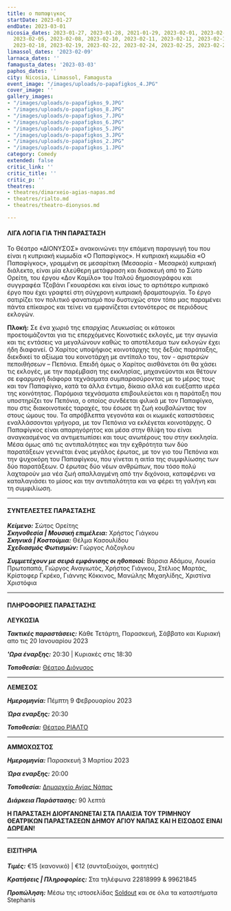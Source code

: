 ```yaml
---
title: ο παπαφιγκος
startDate: 2023-01-27
endDate: 2023-03-01
nicosia_dates: 2023-01-27, 2023-01-28, 2021-01-29, 2023-02-01, 2023-02-03, 2023-02-04,
  2023-02-05, 2023-02-08, 2023-02-10, 2023-02-11, 2023-02-12, 2023-02-15, 2023-02-17,
  2023-02-18, 2023-02-19, 2023-02-22, 2023-02-24, 2023-02-25, 2023-02-26, 2023-03-01
limassol_dates: '2023-02-09'
larnaca_dates: ''
famagusta_dates: '2023-03-03'
paphos_dates: ''
city: Nicosia, Limassol, Famagusta
event_image: "/images/uploads/o-papafigkos_4.JPG"
cover_image: ''
gallery_images:
- "/images/uploads/o-papafigkos_9.JPG"
- "/images/uploads/o-papafigkos_8.JPG"
- "/images/uploads/o-papafigkos_7.JPG"
- "/images/uploads/o-papafigkos_6.JPG"
- "/images/uploads/o-papafigkos_5.JPG"
- "/images/uploads/o-papafigkos_3.JPG"
- "/images/uploads/o-papafigkos_2.JPG"
- "/images/uploads/o-papafigkos_1.JPG"
category: Comedy
extended: false
critic_link: ''
critic_title: ''
critic_p: ''
theatres:
- theatres/dimarxeio-agias-napas.md
- theatres/rialto.md
- theatres/theatro-dionysos.md

---
```

#### ΛΙΓΑ ΛΟΓΙΑ ΓΙΑ ΤΗΝ ΠΑΡΑΣΤΑΣΗ

Το Θέατρο «ΔΙΟΝΥΣΟΣ» ανακοινώνει την επόμενη παραγωγή του που είναι η κυπριακή κωμωδία «Ο Παπαφίγκος». Η κυπριακή κωμωδία «Ο Παπαφίγκος», γραμμένη σε μεσαρίτικη (Μεσαορία - Μεσαρκά) κυπριακή διάλεκτο, είναι μία ελεύθερη μετάφραση και διασκευή από το Σώτο Ορείτη, του έργου «Δον Καμίλο» του Ιταλού δημοσιογράφου και συγγραφέα Τζοβάνι Γκουαρέσκι και είναι ίσως το αρτιότερο κυπριακό έργο που έχει γραφτεί στη σύγχρονη κυπριακή δραματουργία. Το έργο σατιρίζει τον πολιτικό φανατισμό που δυστυχώς στον τόπο μας παραμένει πάντα επίκαιρος και τείνει να εμφανίζεται εντονότερος σε περιόδους εκλογών.

**Πλοκή:** Σε ένα χωριό της επαρχίας Λευκωσίας οι κάτοικοι προετοιμάζονται για τις επερχόμενες Κοινοτικές εκλογές, με την αγωνία και τις εντάσεις να μεγαλώνουν καθώς το αποτέλεσμα των εκλογών έχει ήδη διαφανεί. Ο Χαρίτος υποψήφιος κοινοτάρχης της δεξιάς παράταξης, διεκδικεί το αξίωμα του κοινοτάρχη με αντίπαλο του, τον - αριστερών πεποιθήσεων – Πεπόνια. Επειδή όμως ο Χαρίτος αισθάνεται ότι θα χάσει τις εκλογές, με την παρέμβαση της εκκλησίας, μηχανεύονται και θέτουν σε εφαρμογή διάφορα τεχνάσματα συμπαρασύροντας με το μέρος τους και τον Παπαφίγκο, κατά τα άλλα έντιμο, δίκαιο αλλά και ευέξαπτο ιερέα της κοινότητας. Παρόμοια τεχνάσματα επιβουλεύεται και η παράταξη που υποστηρίζει τον Πεπόνια, ο οποίος συνδέεται φιλικά με τον Παπαφίγκο, που στις διακοινοτικές ταραχές, του έσωσε τη ζωή κουβαλώντας τον στους ώμους του. Τα απρόβλεπτα γεγονότα και οι κωμικές καταστάσεις εναλλάσσονται γρήγορα, με τον Πεπόνια να εκλέγεται κοινοτάρχης. Ο Παπαφίγκος είναι απαρηγόρητος και μέσα στην θλίψη του είναι αναγκασμένος να αντιμετωπίσει και τους ανωτέρους του στην εκκλησία. Μέσα όμως από τις αντιπαλότητες και την εχθρότητα των δύο παρατάξεων γεννιέται ένας μεγάλος έρωτας, με τον γιο του Πεπόνια και την ψυχοκόρη του Παπαφίγκου, που γίνεται η αιτία της συμφιλίωσης των δύο παρατάξεων. Ο έρωτας δύο νέων ανθρώπων, που τόσο πολύ λαχταρούν μια νέα ζωή απαλλαγμένη από την διχόνοια, καταφέρνει να καταλαγιάσει το μίσος και την αντιπαλότητα και να φέρει τη γαλήνη και τη συμφιλίωση.

***

#### ΣΥΝΤΕΛΕΣΤΕΣ ΠΑΡΑΣΤΑΣΗΣ

**_Κείμενο:_** Σώτος Ορείτης  
**_Σκηνοθεσία | Μουσική επιμέλεια:_** Χρήστος Γιάγκου  
**_Σκηνικά | Κοστούμια:_** Θέλμα Κασουλίδου  
**_Σχεδιασμός Φωτισμών:_** Γιώργος Λάζογλου

**_Συμμετέχουν με σειρά εμφάνισης οι ηθοποιοί:_** Βάρσια Αδάμου, Λουκία Πρωτοπαπά, Γιώργος Αναγιωτός, Χρήστος Γιάγκου, Στέλιος Μαρτάς, Κρίστοφερ Γκρέκο, Γιάννης Κόκκινος, Μανώλης Μιχαηλίδης, Χριστίνα Χριστόφια

***

#### ΠΛΗΡΟΦΟΡΙΕΣ ΠΑΡΑΣΤΑΣΗΣ

**ΛΕΥΚΩΣΙΑ**

**_Τακτικές παραστάσεις:_** Κάθε Τετάρτη, Παρασκευή, Σάββατο και Κυριακή απο τις 20 Ιανουαρίου 2023

**_'Ωρα έναρξης:_** 20:30 | Κυριακές στις 18:30

**_Τοποθεσία:_** [Θέατρο Διόνυσος](?#map)

***

**ΛΕΜΕΣΟΣ**

**_Ημερομηνία:_** Πέμπτη 9 Φεβρουαρίου 2023

**_Ώρα εναρξης:_** 20:30

**_Τοποθεσία:_** [Θέατρο ΡΙΑΛΤΟ](?#map)

***

**ΑΜΜΟΧΩΣΤΟΣ**

**_Ημερομηνία:_** Παρασκευή 3 Μαρτίου 2023

**_Ώρα εναρξης:_** 20:00

**_Τοποθεσία:_** [Δημαρχείο Αγίας Νάπας](?#map)

**_Διάρκεια Παράστασης:_** 90 λεπτά

**Η ΠΑΡΑΣΤΑΣΗ ΔΙΟΡΓΑΝΩΝΕΤΑΙ ΣΤΑ ΠΛΑΙΣΙΑ ΤΟΥ ΤΡΙΜΗΝΟΥ ΘΕΑΤΡΙΚΩΝ ΠΑΡΑΣΤΑΣΕΩΝ ΔΗΜΟΥ ΑΓΙΟΥ ΝΑΠΑΣ ΚΑΙ Η ΕΙΣΟΔΟΣ ΕΙΝΑΙ ΔΩΡΕΑΝ!**

***

#### ΕΙΣΙΤΗΡΙΑ

**_Τιμές:_** €15 (κανονικό) | €12 (συνταξιούχοι, φοιτητές)

**_Κρατήσεις | Πληροφορίες:_** Στα τηλέφωνα 22818999 & 99621845

**_Προπώληση:_** Μέσω της ιστοσελίδας [Soldout](https://www.soldoutticketbox.com/o-papafigkos-dionysos-2023/?lang=en) και σε όλα τα καταστήματα Stephanis